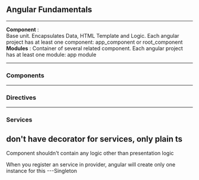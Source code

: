 ## Angular Fundamentals

-----
**Component** :  
Base unit. Encapsulates Data, HTML Template and Logic. 
Each angular project has at least one component: app_component or root_component
**Modules** : 
Container of several related component. Each angular project has at least one module: app module

-----
### Components
-----
### Directives
-----
### Services
don't have decorator for services, only plain ts
-----
Component shouldn't contain any logic other than presentation logic

When you register an service in provider, angular will create only one instance for this ---Singleton
